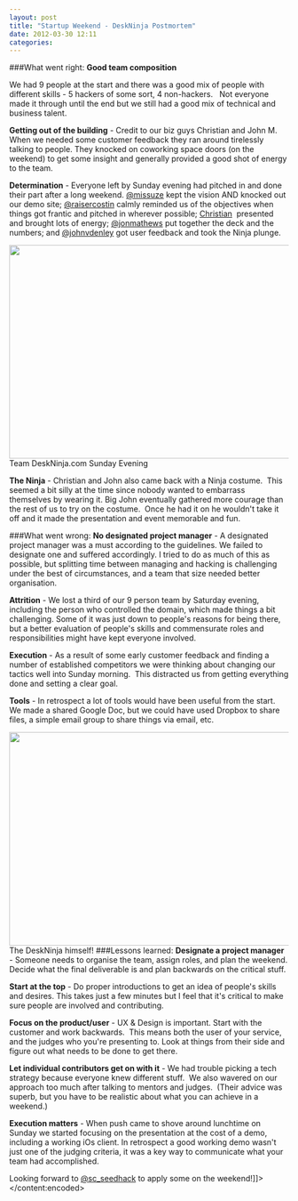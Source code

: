 ```yaml
---
layout: post
title: "Startup Weekend - DeskNinja Postmortem"
date: 2012-03-30 12:11
categories: 
---
```


###What went right:
**Good team composition**

We had 9 people at the start and there was a good mix of people with different skills - 5 hackers of some sort, 4 non-hackers.   Not everyone made it through until the end but we still had a good mix of technical and business talent.

**Getting out of the building** - Credit to our biz guys Christian and John M. When we needed some customer feedback they ran around tirelessly talking to people. They knocked on coworking space doors (on the weekend) to get some insight and generally provided a good shot of energy to the team.

**Determination** - Everyone left by Sunday evening had pitched in and done their part after a long weekend. [@missuze](http://twitter.com/missuze) kept the vision AND knocked out our demo site; <a title="@raisercostin" href="http://twitter.com/raisercostin">@raisercostin</a> calmly reminded us of the objectives when things got frantic and pitched in wherever possible; <a href="http://www.facebook.com/profile.php?id=500441629">Christian</a>  presented and brought lots of energy; <a href="http://twitter.com/jonmathews">@jonmathews</a> put together the deck and the numbers; and <a href="http://twitter.com/johnvdenley">@johnvdenley</a> got user feedback and took the Ninja plunge.

<a href="http://www.flickr.com/photos/bayerberg/7019256467/"><img class=" " title="The Team" src="http://farm8.staticflickr.com/7132/7019256467_098fc864f8_o.jpg" alt="" width="576" height="384" /></a> Team DeskNinja.com Sunday Evening

**The Ninja** - Christian and John also came back with a Ninja costume.  This seemed a bit silly at the time since nobody wanted to embarrass themselves by wearing it. Big John eventually gathered more courage than the rest of us to try on the costume.  Once he had it on he wouldn't take it off and it made the presentation and event memorable and fun.

###What went wrong:
**No designated project manager** - A designated project manager was a must according to the guidelines. We failed to designate one and suffered accordingly. I tried to do as much of this as possible, but splitting time between managing and hacking is challenging under the best of circumstances, and a team that size needed better organisation.

**Attrition** - We lost a third of our 9 person team by Saturday evening, including the person who controlled the domain, which made things a bit challenging. Some of it was just down to people's reasons for being there, but a better evaluation of people's skills and commensurate roles and responsibilities might have kept everyone involved.

**Execution** - As a result of some early customer feedback and finding a number of established competitors we were thinking about changing our tactics well into Sunday morning.  This distracted us from getting everything done and setting a clear goal.

**Tools** - In retrospect a lot of tools would have been useful from the start. We made a shared Google Doc, but we could have used Dropbox to share files, a simple email group to share things via email, etc.

<a href=" https://twitter.com/#!/ediggs/status/184004760553263104/photo/1/large"><img class="  " title="The Ninja" src="https://p.twimg.com/Ao23WtYCEAA872m.jpg:large" alt="" width="576" height="384" /></a> The DeskNinja himself!
###Lessons learned:
**Designate a project manager** - Someone needs to organise the team, assign roles, and plan the weekend. Decide what the final deliverable is and plan backwards on the critical stuff.

**Start at the top** - Do proper introductions to get an idea of people's skills and desires. This takes just a few minutes but I feel that it's critical to make sure people are involved and contributing.

**Focus on the product/user** - UX &amp; Design is important. Start with the customer and work backwards.  This means both the user of your service, and the judges who you're presenting to. Look at things from their side and figure out what needs to be done to get there.

**Let individual contributors get on with it** - We had trouble picking a tech strategy because everyone knew different stuff.  We also wavered on our approach too much after talking to mentors and judges.  (Their advice was superb, but you have to be realistic about what you can achieve in a weekend.)

**Execution matters** - When push came to shove around lunchtime on Sunday we started focusing on the presentation at the cost of a demo, including a working iOs client. In retrospect a good working demo wasn't just one of the judging criteria, it was a key way to communicate what your team had accomplished.

Looking forward to <a href="http://twitter.com/sc_seedhack">@sc_seedhack</a> to apply some on the weekend!]]></content:encoded>

